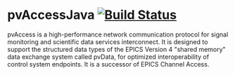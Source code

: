 # pvAccessJava  [![Build Status](https://travis-ci.org/epics-base/pvAccessJava.svg?branch=master)](https://travis-ci.org/epics-base/pvAccessJava)

pvAccess is a high-performance network communication protocol for signal monitoring and scientific data services
interconnect. It is designed to support the structured data types of the EPICS Version 4 "shared memory" data exchange
system called pvData, for optimized interoperability of control system endpoints. It is a successor of EPICS Channel
Access.
